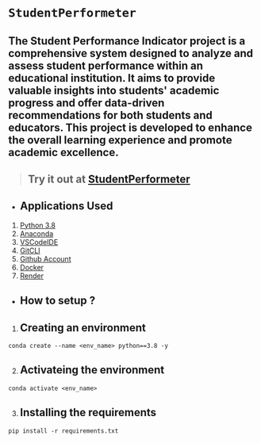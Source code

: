 # **`StudentPerformeter`**
## The Student Performance Indicator project is a comprehensive system designed to analyze and assess student performance within an educational institution. It aims to provide valuable insights into students' academic progress and offer data-driven recommendations for both students and educators. This project is developed to enhance the overall learning experience and promote academic excellence.

> ## Try it out at [StudentPerformeter]()

* ## Applications Used
1. [Python 3.8](https://www.python.org/)
2. [Anaconda](https://www.anaconda.com/)
3. [VSCodeIDE](https://code.visualstudio.com/)
4. [GitCLI](https://git-scm.com/book/en/v2/Getting-Started-The-Command-Line)
5. [Github Account](https://github.com)
6. [Docker](https://www.docker.com/)
7. [Render](https://render.com/)


* ## **How to setup ?**
1. ## Creating an environment
```
conda create --name <env_name> python==3.8 -y
```
2. ## Activateing the environment
```
conda activate <env_name>
```
3. ## Installing the requirements
```
pip install -r requirements.txt
```




